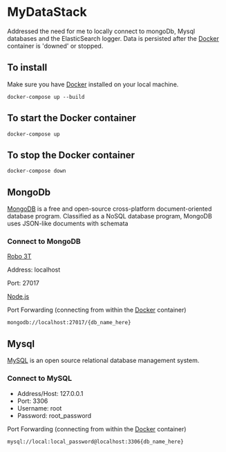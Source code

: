 # MyDataStack
Addressed the need for me to locally connect to mongoDb, Mysql databases and the ElasticSearch logger. Data is persisted after the [Docker] container is 'downed' or stopped.

## To install
Make sure you have [Docker] installed on your local machine.
```
docker-compose up --build
```
## To start the Docker container
```
docker-compose up
```

## To stop the Docker container
```
docker-compose down
```

## MongoDb
[MongoDB] is a free and open-source cross-platform document-oriented database program. Classified as a NoSQL database program, MongoDB uses JSON-like documents with schemata

### Connect to MongoDB 
[Robo 3T]

Address: localhost

Port: 27017

[Node.js] 

Port Forwarding (connecting from within the [Docker] container)
```
mongodb://localhost:27017/{db_name_here}
```

## Mysql
[MySQL] is an open source relational database management system.

### Connect to MySQL
* Address/Host: 127.0.0.1
* Port: 3306
* Username: root
* Password: root_password

Port Forwarding (connecting from within the [Docker] container)
```
mysql://local:local_password@localhost:3306{db_name_here}
```

[Robo 3T]: https://robomongo.org
[MySQL]: https://www.mysql.com/
[Node.js]: https://nodejs.org
[Express]: https://expressjs.com/
[PassportJS with JWTokens]: http://www.passportjs.org/
[MongoDB]: https://www.mongodb.com/
[Docker]: https://www.docker.com/
